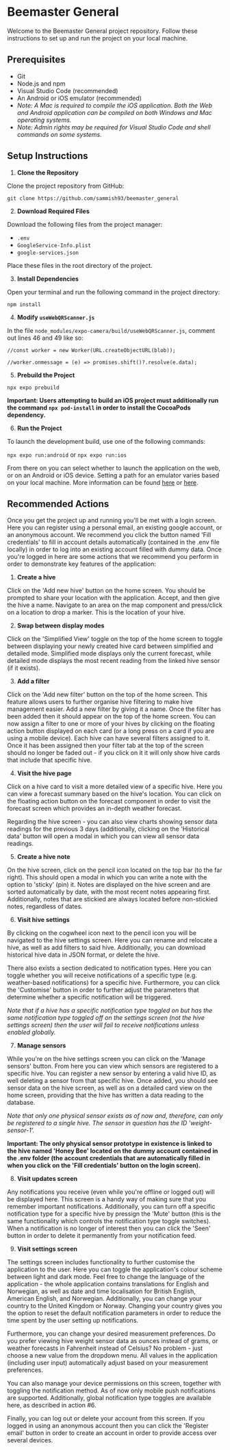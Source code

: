 # Beemaster General

Welcome to the Beemaster General project repository. Follow these instructions to set up and run the project on your local machine.

## Prerequisites

- Git
- Node.js and npm
- Visual Studio Code (recommended)
- An Android or iOS emulator (recommended)
- <em>Note: A Mac is required to compile the iOS application. Both the Web and Android application can be compiled on both Windows and Mac operating systems.</em>
- <em>Note: Admin rights may be required for Visual Studio Code and shell commands on some systems.</em>

## Setup Instructions

1. **Clone the Repository**

Clone the project repository from GitHub:

`git clone https://github.com/sammish93/beemaster_general`

2. **Download Required Files**

Download the following files from the project manager:

- `.env`
- `GoogleService-Info.plist`
- `google-services.json`

Place these files in the root directory of the project.

3. **Install Dependencies**

Open your terminal and run the following command in the project directory:

`npm install`

4. **Modify `useWebQRScanner.js`**

In the file `node_modules/expo-camera/build/useWebQRScanner.js`, comment out lines 46 and 49 like so:

`//const worker = new Worker(URL.createObjectURL(blob));`

`//worker.onmessage = (e) => promises.shift()?.resolve(e.data);`

5. **Prebuild the Project**

`npx expo prebuild`

**Important: Users attempting to build an iOS project must additionally run the command `npx pod-install` in order to install the CocoaPods dependency.**

6. **Run the Project**

To launch the development build, use one of the following commands:

`npx expo run:android`
or
`npx expo run:ios`

From there on you can select whether to launch the application on the web, or on an Android or iOS device. Setting a path for an emulator varies based on your local machine. More information can be found [here](https://docs.expo.dev/workflow/android-studio-emulator/) or [here](https://docs.expo.dev/workflow/ios-simulator/).

## Recommended Actions

Once you get the project up and running you'll be met with a login screen. Here you can register using a personal email, an existing google account, or an anonymous account. We recommend you click the button named 'Fill credentials' to fill in account details automatically (contained in the .env file locally) in order to log into an existing account filled with dummy data. Once you're logged in here are some actions that we recommend you perform in order to demonstrate key features of the application:

1. **Create a hive**

Click on the 'Add new hive' button on the home screen. You should be prompted to share your location with the application. Accept, and then give the hive a name. Navigate to an area on the map component and press/click on a location to drop a marker. This is the location of your hive.

2. **Swap between display modes**

Click on the 'Simplified View' toggle on the top of the home screen to toggle between displaying your newly created hive card between simplified and detailed mode. Simplified mode displays only the current forecast, while detailed mode displays the most recent reading from the linked hive sensor (if it exists).

3. **Add a filter**

Click on the 'Add new filter' button on the top of the home screen. This feature allows users to further organise hive filtering to make hive management easier. Add a new filter by giving it a name. Once the filter has been added then it should appear on the top of the home screen. You can now assign a filter to one or more of your hives by clicking on the floating action button displayed on each card (or a long press on a card if you are using a mobile device). Each hive can have several filters assigned to it. Once it has been assigned then your filter tab at the top of the screen should no longer be faded out - if you click on it it will only show hive cards that include that specific hive.

4. **Visit the hive page**

Click on a hive card to visit a more detailed view of a specific hive. Here you can view a forecast summary based on the hive's location. You can click on the floating action button on the forecast component in order to visit the forecast screen which provides an in-depth weather forecast.

Regarding the hive screen - you can also view charts showing sensor data readings for the previous 3 days (additionally, clicking on the 'Historical data' button will open a modal in which you can view all sensor data readings.

5. **Create a hive note**

On the hive screen, click on the pencil icon located on the top bar (to the far right). This should open a modal in which you can write a note with the option to 'sticky' (pin) it. Notes are displayed on the hive screen and are sorted automatically by date, with the most recent notes appearing first. Additionally, notes that are stickied are always located before non-stickied notes, regardless of dates.

6. **Visit hive settings**

By clicking on the cogwheel icon next to the pencil icon you will be navigated to the hive settings screen. Here you can rename and relocate a hive, as well as add filters to said hive. Additionally, you can download historical hive data in JSON format, or delete the hive.

There also exists a section dedicated to notification types. Here you can toggle whether you will receive notifications of a specific type (e.g. weather-based notifications) for a specific hive. Furthermore, you can click the 'Customise' button in order to further adjust the parameters that determine whether a specific notification will be triggered.

<em>Note that if a hive has a specific notification type toggled on but has the same notification type toggled off on the settings screen (not the hive settings screen) then the user will fail to receive notifications unless enabled globally.</em>

7. **Manage sensors**

While you're on the hive settings screen you can click on the 'Manage sensors' button. From here you can view which sensors are registered to a specific hive. You can register a new sensor by entering a valid hive ID, as well deleting a sensor from that specific hive. Once added, you should see sensor data on the hive screen, as well as on a detailed card view on the home screen, providing that the hive has written a data reading to the database.

<em>Note that only one physical sensor exists as of now and, therefore, can only be registered to a single hive. The sensor in question has the ID 'weight-sensor-1'.</em>

**Important: The only physical sensor prototype in existence is linked to the hive named 'Honey Bee' located on the dummy account contained in the .env folder (the account credentials that are automatically filled in when you click on the 'Fill credentials' button on the login screen).**

8. **Visit updates screen**

Any notifications you receive (even while you're offline or logged out) will be displayed here. This screen is a handy way of making sure that you remember important notifications. Additionally, you can turn off a specific notification type for a specific hive by pressign the 'Mute' button (this is the same functionality which controls the notification type toggle switches). When a notification is no longer of interest then you can click the 'Seen' button in order to delete it permanently from your notification feed.

9. **Visit settings screen**

The settings screen includes functionality to further customise the application to the user. Here you can toggle the application's colour scheme between light and dark mode. Feel free to change the language of the application - the whole application contains translations for English and Norwegian, as well as date and time localisation for British English, American English, and Norwegian. Additionally, you can change your country to the United Kingdom or Norway. Changing your country gives you the option to reset the default notification parameters in order to reduce the time spent by the user setting up notifications.

Furthermore, you can change your desired measurement preferences. Do you prefer viewing hive weight sensor data as ounces instead of grams, or weather forecasts in Fahrenheit instead of Celsius? No problem - just choose a new value from the dropdown menu. All values in the application (including user input) automatically adjust based on your measurement preferences.

You can also manage your device permissions on this screen, together with toggling the notification method. As of now only mobile push notifications are supported. Additionally, global notification type toggles are available here, as described in action #6.

Finally, you can log out or delete your account from this screen. If you logged in using an anonymous account then you can click the 'Register email' button in order to create an account in order to provide access over several devices.
